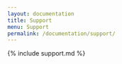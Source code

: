 ```yaml
---
layout: documentation
title: Support
menu: Support
permalink: /documentation/support/
---
```


{% include support.md %}
